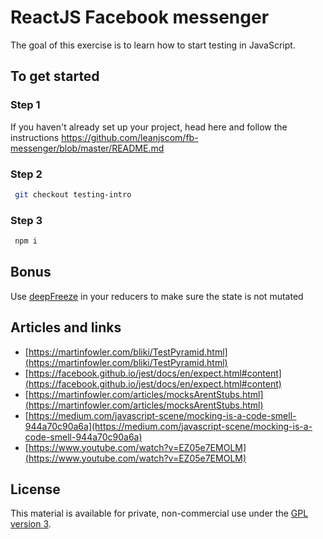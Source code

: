 # ReactJS Facebook messenger

The goal of this exercise is to learn how to start testing in JavaScript.

## To get started

### Step 1

If you haven't already set up your project, head here and follow the instructions https://github.com/leanjscom/fb-messenger/blob/master/README.md


### Step 2
```sh
 git checkout testing-intro
 ```

### Step 3
```sh
 npm i
 ```

## Bonus

Use [deepFreeze](https://github.com/substack/deep-freeze) in your reducers to make sure the state is not mutated


## Articles and links

- [https://martinfowler.com/bliki/TestPyramid.html](https://martinfowler.com/bliki/TestPyramid.html)
- [https://facebook.github.io/jest/docs/en/expect.html#content](https://facebook.github.io/jest/docs/en/expect.html#content)
- [https://martinfowler.com/articles/mocksArentStubs.html](https://martinfowler.com/articles/mocksArentStubs.html)
- [https://medium.com/javascript-scene/mocking-is-a-code-smell-944a70c90a6a](https://medium.com/javascript-scene/mocking-is-a-code-smell-944a70c90a6a)
- [https://www.youtube.com/watch?v=EZ05e7EMOLM](https://www.youtube.com/watch?v=EZ05e7EMOLM)

## License

This material is available for private, non-commercial use under the [GPL version 3](http://www.gnu.org/licenses/gpl-3.0-standalone.html).
